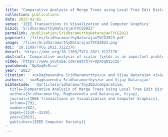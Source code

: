 ```yaml
---
title: "Comparative Analysis of Merge Trees using Local Tree Edit Distance"
collection: publications
date: 2023-02-01
venue: 'IEEE Transactions in Visualization and Computer Graphics'
bibid: 'SridharamurthyNatarajanTVCG2022'
permalink: /publication/SridharamurthyNatarajanTVCG2023
paperurl: '/files/SridharamurthyNatarajanTVCG2023.pdf'
image: '/files/SridharamurthyNatarajanTVCG2023.png'
doi: '10.1109/TVCG.2021.3122176'
doiurl: 'https://doi.org/10.1109/TVCG.2021.3122176'
abstract: 'Comparative analysis of scalar fields is an important problem with various applications including feature-directed visualization and feature tracking in time-varying data. Comparing topological structures that are abstract and succinct representations of the scalar fields lead to faster and meaningful comparison. While there are many distance or similarity measures to compare topological structures in a global context, there are no known measures for comparing topological structures locally. While the global measures have many applications, they do not directly lend themselves to fine-grained analysis across multiple scales. We define a local variant of the tree edit distance and apply it towards local comparative analysis of merge trees with support for finer analysis. We also present experimental results on time-varying scalar fields, 3D cryo-electron microscopy data, and other synthetic data sets to show the utility of this approach in applications like symmetry detection and feature tracking.'
video: 'https://www.youtube.com/watch?v=OpXoq0zSczo'
youtubeid: 'OpXoq0zSczo'
year: '2023'
citation: ' <u>Raghavendra Sridharamurthy</u> and Vijay Natarajan <i>&quot;Comparative Analysis of Merge Trees using Local Tree Edit Distance&quot;</i> IEEE Transactions in Visualization and Computer Graphics, 2023'
authors: ' <u>Raghavendra Sridharamurthy</u> and Vijay Natarajan'
bibtexCode: ' @article{sridharamurthy2023comparative,
  title={Comparative Analysis of Merge Trees Using Local Tree Edit Distance},
  author={Sridharamurthy, Raghavendra and Natarajan, Vijay},
  journal={IEEE Transactions on Visualization and Computer Graphics},
  volume={29},
  number={02},
  pages={1518--1530},
  year={2023},
  publisher={IEEE Computer Society}}
'
---
```

